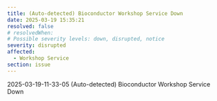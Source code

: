 ```yaml
---
title: (Auto-detected) Bioconductor Workshop Service Down
date: 2025-03-19 15:35:21
resolved: false
# resolvedWhen: 
# Possible severity levels: down, disrupted, notice
severity: disrupted
affected:
  - Workshop Service
section: issue
---
```


2025-03-19-11-33-05 (Auto-detected) Bioconductor Workshop Service Down

